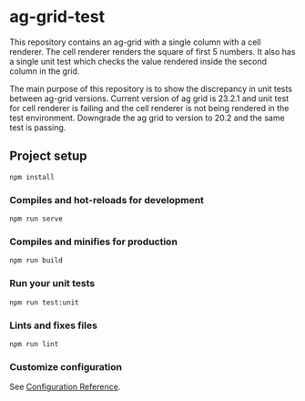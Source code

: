 # ag-grid-test

This repository contains an ag-grid with a single column with a cell renderer.
The cell renderer renders the square of first 5 numbers.
It also has a single unit test which checks the value rendered inside the second column in the grid.

The main purpose of this repository is to show the discrepancy in unit tests between ag-grid versions.
Current version of ag grid is 23.2.1 and unit test for cell renderer is failing and the cell renderer is not being rendered in the test environment.
Downgrade the ag grid to version to 20.2 and the same test is passing.

## Project setup
```
npm install
```

### Compiles and hot-reloads for development
```
npm run serve
```

### Compiles and minifies for production
```
npm run build
```

### Run your unit tests
```
npm run test:unit
```

### Lints and fixes files
```
npm run lint
```

### Customize configuration
See [Configuration Reference](https://cli.vuejs.org/config/).
